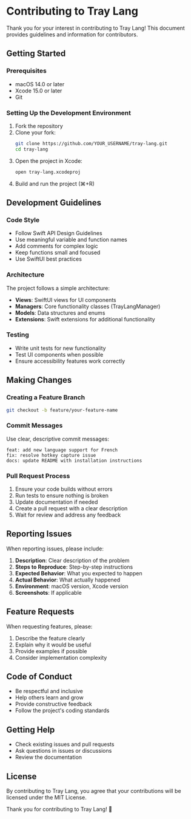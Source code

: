 # Contributing to Tray Lang

Thank you for your interest in contributing to Tray Lang! This document provides guidelines and information for contributors.

## Getting Started

### Prerequisites

- macOS 14.0 or later
- Xcode 15.0 or later
- Git

### Setting Up the Development Environment

1. Fork the repository
2. Clone your fork:
   ```bash
   git clone https://github.com/YOUR_USERNAME/tray-lang.git
   cd tray-lang
   ```
3. Open the project in Xcode:
   ```bash
   open tray-lang.xcodeproj
   ```
4. Build and run the project (⌘+R)

## Development Guidelines

### Code Style

- Follow Swift API Design Guidelines
- Use meaningful variable and function names
- Add comments for complex logic
- Keep functions small and focused
- Use SwiftUI best practices

### Architecture

The project follows a simple architecture:

- **Views**: SwiftUI views for UI components
- **Managers**: Core functionality classes (TrayLangManager)
- **Models**: Data structures and enums
- **Extensions**: Swift extensions for additional functionality

### Testing

- Write unit tests for new functionality
- Test UI components when possible
- Ensure accessibility features work correctly

## Making Changes

### Creating a Feature Branch

```bash
git checkout -b feature/your-feature-name
```

### Commit Messages

Use clear, descriptive commit messages:

```
feat: add new language support for French
fix: resolve hotkey capture issue
docs: update README with installation instructions
```

### Pull Request Process

1. Ensure your code builds without errors
2. Run tests to ensure nothing is broken
3. Update documentation if needed
4. Create a pull request with a clear description
5. Wait for review and address any feedback

## Reporting Issues

When reporting issues, please include:

1. **Description**: Clear description of the problem
2. **Steps to Reproduce**: Step-by-step instructions
3. **Expected Behavior**: What you expected to happen
4. **Actual Behavior**: What actually happened
5. **Environment**: macOS version, Xcode version
6. **Screenshots**: If applicable

## Feature Requests

When requesting features, please:

1. Describe the feature clearly
2. Explain why it would be useful
3. Provide examples if possible
4. Consider implementation complexity

## Code of Conduct

- Be respectful and inclusive
- Help others learn and grow
- Provide constructive feedback
- Follow the project's coding standards

## Getting Help

- Check existing issues and pull requests
- Ask questions in issues or discussions
- Review the documentation

## License

By contributing to Tray Lang, you agree that your contributions will be licensed under the MIT License.

Thank you for contributing to Tray Lang! 🚀 
